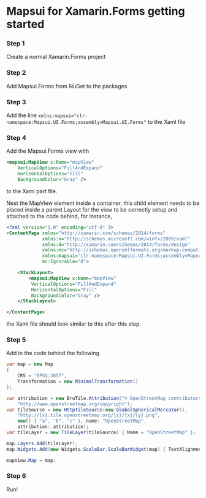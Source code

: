 # Mapsui for Xamarin.Forms getting started

### Step 1

Create a normal Xamarin.Forms project

### Step 2

Add Mapsui.Forms from NuGet to the packages

### Step 3

Add the line `xmlns:mapsui="clr-namespace:Mapsui.UI.Forms;assembly=Mapsui.UI.Forms"`
to the Xaml file

### Step 4

Add the Mapsui.Forms view with
```xml
<mapsui:MapView x:Name="mapView"
    VerticalOptions="FillAndExpand"
    HorizontalOptions="Fill"
    BackgroundColor="Gray" />
```
to the Xaml <ContentPage> part file.
    
Nest the MapView element inside a container, this child element needs to be placed inside a parent Layout 
for the view to be correctly setup and attached to the code behind, for instance,

```xml
<?xml version="1.0" encoding="utf-8" ?>
<ContentPage xmlns="http://xamarin.com/schemas/2014/forms"
             xmlns:x="http://schemas.microsoft.com/winfx/2009/xaml"
             xmlns:d="http://xamarin.com/schemas/2014/forms/design"
             xmlns:mc="http://schemas.openxmlformats.org/markup-compatibility/2006" 
             xmlns:mapsui="clr-namespace:Mapsui.UI.Forms;assembly=Mapsui.UI.Forms"
             mc:Ignorable="d">

    <StackLayout>
        <mapsui:MapView x:Name="mapView"
         VerticalOptions="FillAndExpand"
         HorizontalOptions="Fill"
         BackgroundColor="Gray" />
    </StackLayout>

</ContentPage>
```
the Xaml file should look similar to this after this step.

### Step 5

Add in the code behind the following

```csharp
var map = new Map
{
    CRS = "EPSG:3857",
    Transformation = new MinimalTransformation()
};

var attribution = new BruTile.Attribution("© OpenStreetMap contributors",
    "http://www.openstreetmap.org/copyright");
var tileSource = new HttpTileSource(new GlobalSphericalMercator(),
    "http://{s}.tile.openstreetmap.org/{z}/{x}/{y}.png",
    new[] { "a", "b", "c" }, name: "OpenStreetMap",
    attribution: attribution);
var tileLayer = new TileLayer(tileSource) { Name = "OpenStreetMap" };

map.Layers.Add(tileLayer);
map.Widgets.Add(new Widgets.ScaleBar.ScaleBarWidget(map) { TextAlignment = Widgets.Alignment.Center, HorizontalAlignment = Widgets.HorizontalAlignment.Left, VerticalAlignment = Widgets.VerticalAlignment.Bottom });

mapView.Map = map;
```

### Step 6
Run!
